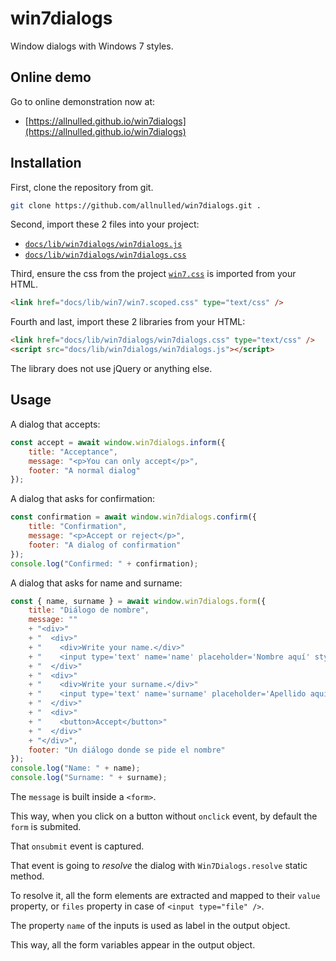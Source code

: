 # win7dialogs

Window dialogs with Windows 7 styles.

## Online demo

Go to online demonstration now at:

 - [https://allnulled.github.io/win7dialogs](https://allnulled.github.io/win7dialogs)

## Installation

First, clone the repository from git.

```sh
git clone https://github.com/allnulled/win7dialogs.git .
```

Second, import these 2 files into your project:

 - [`docs/lib/win7dialogs/win7dialogs.js`](docs/lib/win7dialogs/win7dialogs.js)
 - [`docs/lib/win7dialogs/win7dialogs.css`](docs/lib/win7dialogs/win7dialogs.css)

Third, ensure the css from the project [`win7.css`](https://khang-nd.github.io/7.css/) is imported from your HTML.

```html
<link href="docs/lib/win7/win7.scoped.css" type="text/css" />
```

Fourth and last, import these 2 libraries from your HTML:

```html
<link href="docs/lib/win7dialogs/win7dialogs.css" type="text/css" />
<script src="docs/lib/win7dialogs/win7dialogs.js"></script>
```

The library does not use jQuery or anything else.

## Usage

A dialog that accepts:

```js
const accept = await window.win7dialogs.inform({
    title: "Acceptance",
    message: "<p>You can only accept</p>",
    footer: "A normal dialog"
});
```

A dialog that asks for confirmation:

```js
const confirmation = await window.win7dialogs.confirm({
    title: "Confirmation",
    message: "<p>Accept or reject</p>",
    footer: "A dialog of confirmation"
});
console.log("Confirmed: " + confirmation);
```

A dialog that asks for name and surname:

```js
const { name, surname } = await window.win7dialogs.form({
    title: "Diálogo de nombre",
    message: ""
    + "<div>"
    + "  <div>"
    + "    <div>Write your name.</div>"
    + "    <input type='text' name='name' placeholder='Nombre aquí' style='width:100%;' />"
    + "  </div>"
    + "  <div>"
    + "    <div>Write your surname.</div>"
    + "    <input type='text' name='surname' placeholder='Apellido aquí' style='width:100%;' />"
    + "  </div>"
    + "  <div>"
    + "    <button>Accept</button>"
    + "  </div>"
    + "</div>",
    footer: "Un diálogo donde se pide el nombre"
});
console.log("Name: " + name);
console.log("Surname: " + surname);
```

The `message` is built inside a `<form>`.

This way, when you click on a button without `onclick` event, by default the `form` is submited.

That `onsubmit` event is captured.

That event is going to *resolve* the dialog with `Win7Dialogs.resolve` static method.

To resolve it, all the form elements are extracted and mapped to their `value` property, or `files` property in case of `<input type="file" />`.

The property `name` of the inputs is used as label in the output object.

This way, all the form variables appear in the output object.